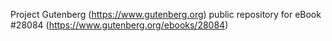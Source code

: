 Project Gutenberg (https://www.gutenberg.org) public repository for eBook #28084 (https://www.gutenberg.org/ebooks/28084)
